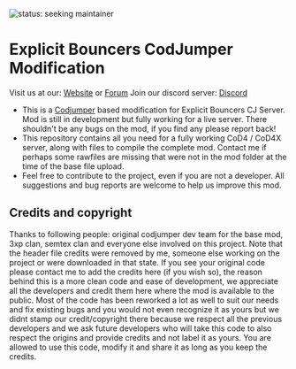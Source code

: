 ![status: seeking maintainer](https://img.shields.io/badge/status-seeking%20maintainer-yellow.svg)
# Explicit Bouncers CodJumper Modification

Visit us at our:  [Website](http://explicitbouncers.com) or [Forum](http://www.explicitbouncers.com/forum/index.php)
Join our discord server: [Discord](https://discordapp.com/invite/cMXNWcT)

* This is a [Codjumper](http://www.codjumper.com/) based modification for Explicit Bouncers CJ Server. Mod is still in development but fully working for a live server. There shouldn't be any bugs on the mod, if you find any please report back!
* This repository contains all you need for a fully working CoD4 / CoD4X server, along with files to compile the complete mod. Contact me if perhaps some rawfiles are missing that were not in the mod folder at the time of the base file upload.
* Feel free to contribute to the project, even if you are not a developer. All suggestions and bug reports are welcome to help us improve this mod.

## Credits and copyright
Thanks to following people: original codjumper dev team for the base mod, 3xp clan, semtex clan and everyone else involved on this project. Note that the header file credits were removed by me, someone else working on the project or were downloaded in that state. If you see your original code please contact me to add the credits here (if you wish so), the reason behind this is a more clean code and ease of development, we appreciate all the developers and credit them here where the mod is available to the public. 
Most of the code has been reworked a lot as well to suit our needs and fix existing bugs and you would not even recognize it as yours but we didnt stamp our credit/copyright there because we respect all the previous developers and we ask future developers who will take this code to also respect the origins and provide credits and not label it as yours. 
You are allowed to use this code, modify it and share it as long as you keep the credits.
